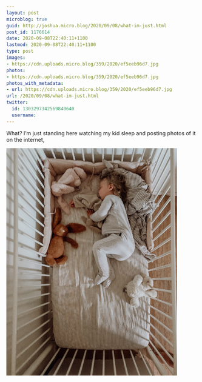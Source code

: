 ```yaml
---
layout: post
microblog: true
guid: http://joshua.micro.blog/2020/09/08/what-im-just.html
post_id: 1176614
date: 2020-09-08T22:40:11+1100
lastmod: 2020-09-08T22:40:11+1100
type: post
images:
- https://cdn.uploads.micro.blog/359/2020/ef5eeb96d7.jpg
photos:
- https://cdn.uploads.micro.blog/359/2020/ef5eeb96d7.jpg
photos_with_metadata:
- url: https://cdn.uploads.micro.blog/359/2020/ef5eeb96d7.jpg
url: /2020/09/08/what-im-just.html
twitter:
  id: 1303297342569840640
  username: 
---
```

What? I’m just standing here watching my kid sleep and posting photos of it on the internet,

<img src="uploads/2020/ef5eeb96d7.jpg" width="450" height="600" alt="" />
